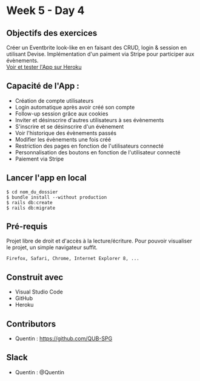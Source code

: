 # Week 5 - Day 4

## Objectifs des exercices

Créer un Eventbrite look-like en en faisant des CRUD, login & session en utilisant Devise. Implémentation d'un paiment via Stripe pour participer aux évènements.<br/>
[Voir et tester l'App sur Heroku](https://sleepy-brook-56382.herokuapp.com//)


## Capacité de l'App :

* Création de compte utilisateurs
* Login automatique après avoir créé son compte
* Follow-up session grâce aux cookies
* Inviter et désinscrire d'autres utilisateurs à ses évènements
* S'inscrire et se désinscrire d'un évènement
* Voir l'historique des évènements passés
* Modifier les évènements une fois créé
* Restriction des pages en fonction de l'utilisateurs connecté
* Personnalisation des boutons en fonction de l'utilisateur connecté
* Paiement via Stripe

## Lancer l'app en local

```
$ cd nom_du_dossier
$ bundle install --without production
$ rails db:create
$ rails db:migrate
```

## Pré-requis

Projet libre de droit et d'accès à la lecture/écriture. 
Pour pouvoir visualiser le projet, un simple navigateur suffit.


```
Firefox, Safari, Chrome, Internet Explorer 8, ...
```

## Construit avec

* Visual Studio Code
* GitHub
* Heroku


## Contributors

* Quentin : https://github.com/QUB-SPG

## Slack

* Quentin : @Quentin